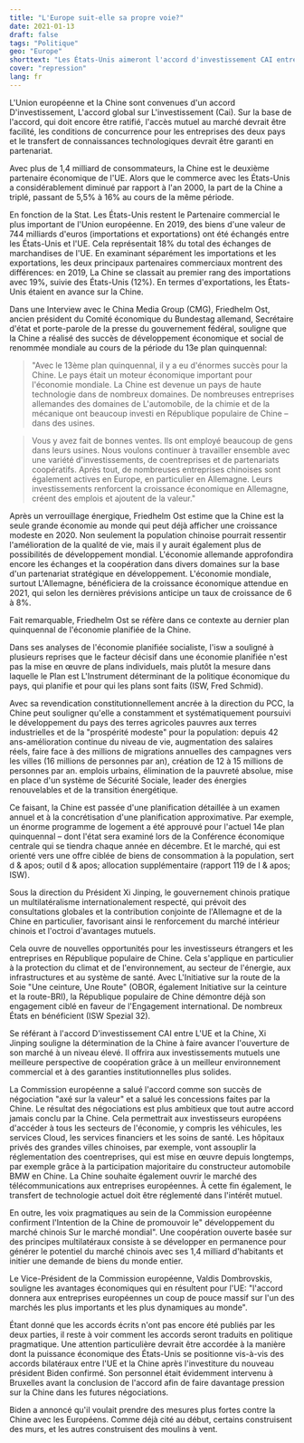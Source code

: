 ```yaml
---
title: "L'Europe suit-elle sa propre voie?"
date: 2021-01-13
draft: false
tags: "Politique"
geo: "Europe"
shorttext: "Les États-Unis aimeront l'accord d'investissement CAI entre l'UE et la CHINE? Quand le vent souffle plus fort, certains construisent des murs, d'autres des moulins à vent!"
cover: "repression"
lang: fr
---
```


L'Union européenne et la Chine sont convenues d'un accord D'investissement, L'accord global sur L'investissement (Cai). Sur la base de l'accord, qui doit encore être ratifié, l'accès mutuel au marché devrait être facilité, les conditions de concurrence pour les entreprises des deux pays et le transfert de connaissances technologiques devrait être garanti en partenariat.

Avec plus de 1,4 milliard de consommateurs, la Chine est le deuxième partenaire économique de l'UE. Alors que le commerce avec les États-Unis a considérablement diminué par rapport à l'an 2000, la part de la Chine a triplé, passant de 5,5% à 16% au cours de la même période.

En fonction de la Stat. Les États-Unis restent le Partenaire commercial le plus important de l'Union européenne. En 2019, des biens d'une valeur de 744 milliards d'euros (importations et exportations) ont été échangés entre les États-Unis et l'UE. Cela représentait 18% du total des échanges de marchandises de l'UE. En examinant séparément les importations et les exportations, les deux principaux partenaires commerciaux montrent des différences: en 2019, La Chine se classait au premier rang des importations avec 19%, suivie des États-Unis (12%). En termes d'exportations, les États-Unis étaient en avance sur la Chine.

Dans une Interview avec le China Media Group (CMG), Friedhelm Ost, ancien président du Comité économique du Bundestag allemand, Secrétaire d'état et porte-parole de la presse du gouvernement fédéral, souligne que la Chine a réalisé des succès de développement économique et social de renommée mondiale au cours de la période du 13e plan quinquennal:

> "Avec le 13ème plan quinquennal, il y a eu d'énormes succès pour la Chine.  Le pays était un moteur économique important pour l'économie mondiale. La Chine est devenue un pays de haute technologie dans de nombreux domaines. De nombreuses entreprises allemandes des domaines de L'automobile, de la chimie et de la mécanique ont beaucoup investi en République populaire de Chine – dans des usines.

> Vous y avez fait de bonnes ventes. Ils ont employé beaucoup de gens dans leurs usines. Nous voulons continuer à travailler ensemble avec une variété d'investissements, de coentreprises et de partenariats coopératifs. Après tout, de nombreuses entreprises chinoises sont également actives en Europe, en particulier en Allemagne. Leurs investissements renforcent la croissance économique en Allemagne, créent des emplois et ajoutent de la valeur."

Après un verrouillage énergique, Friedhelm Ost estime que la Chine est la seule grande économie au monde qui peut déjà afficher une croissance modeste en 2020. Non seulement la population chinoise pourrait ressentir l'amélioration de la qualité de vie, mais il y aurait également plus de possibilités de développement mondial. L'économie allemande approfondira encore les échanges et la coopération dans divers domaines sur la base d'un partenariat stratégique en développement. L'économie mondiale, surtout L'Allemagne, bénéficiera de la croissance économique attendue en 2021, qui selon les dernières prévisions anticipe un taux de croissance de 6 à 8%.

Fait remarquable, Friedhelm Ost se réfère dans ce contexte au dernier plan quinquennal de l'économie planifiée de la Chine.

Dans ses analyses de l'économie planifiée socialiste, l'isw a souligné à plusieurs reprises que le facteur décisif dans une économie planifiée n'est pas la mise en œuvre de plans individuels, mais plutôt la mesure dans laquelle le Plan est L'Instrument déterminant de la politique économique du pays, qui planifie et pour qui les plans sont faits (ISW, Fred Schmid).

Avec sa revendication constitutionnellement ancrée à la direction du PCC, la Chine peut souligner qu'elle a constamment et systématiquement poursuivi le développement du pays des terres agricoles pauvres aux terres industrielles et de la "prospérité modeste" pour la population: depuis 42 ans-amélioration continue du niveau de vie, augmentation des salaires réels, faire face à des millions de migrations annuelles des campagnes vers les villes (16 millions de personnes par an), création de 12 à 15 millions de personnes par an. emplois urbains, élimination de la pauvreté absolue, mise en place d'un système de Sécurité Sociale, leader des énergies renouvelables et de la transition énergétique.

Ce faisant, la Chine est passée d'une planification détaillée à un examen annuel et à la concrétisation d'une planification approximative. Par exemple, un énorme programme de logement a été approuvé pour l'actuel 14e plan quinquennal – dont l'état sera examiné lors de la Conférence économique centrale qui se tiendra chaque année en décembre.  Et le marché, qui est orienté vers une offre ciblée de biens de consommation à la population, sert d & apos; outil d & apos; allocation supplémentaire (rapport 119 de l & apos; ISW).

Sous la direction du Président Xi Jinping, le gouvernement chinois pratique un multilatéralisme internationalement respecté, qui prévoit des consultations globales et la contribution conjointe de l'Allemagne et de la Chine en particulier, favorisant ainsi le renforcement du marché intérieur chinois et l'octroi d'avantages mutuels.

Cela ouvre de nouvelles opportunités pour les investisseurs étrangers et les entreprises en République populaire de Chine. Cela s'applique en particulier à la protection du climat et de l'environnement, au secteur de l'énergie, aux infrastructures et au système de santé. Avec L'Initiative sur la route de la Soie "Une ceinture, Une Route" (OBOR, également Initiative sur la ceinture et la route-BRI), la République populaire de Chine démontre déjà son engagement ciblé en faveur de l'Engagement international. De nombreux États en bénéficient (ISW Spezial 32).

Se référant à l'accord D'investissement CAI entre L'UE et la Chine, Xi Jinping souligne la détermination de la Chine à faire avancer l'ouverture de son marché à un niveau élevé. Il offrira aux investissements mutuels une meilleure perspective de coopération grâce à un meilleur environnement commercial et à des garanties institutionnelles plus solides.

La Commission européenne a salué l'accord comme son succès de négociation "axé sur la valeur" et a salué les concessions faites par la Chine. Le résultat des négociations est plus ambitieux que tout autre accord jamais conclu par la Chine. Cela permettrait aux investisseurs européens d'accéder à tous les secteurs de l'économie, y compris les véhicules, les services Cloud, les services financiers et les soins de santé. Les hôpitaux privés des grandes villes chinoises, par exemple, vont assouplir la réglementation des coentreprises, qui est mise en œuvre depuis longtemps, par exemple grâce à la participation majoritaire du constructeur automobile BMW en Chine. La Chine souhaite également ouvrir le marché des télécommunications aux entreprises européennes. À cette fin également, le transfert de technologie actuel doit être réglementé dans l'intérêt mutuel.

En outre, les voix pragmatiques au sein de la Commission européenne confirment l'Intention de la Chine de promouvoir le" développement du marché chinois Sur le marché mondial". Une coopération ouverte basée sur des principes multilatéraux consiste à se développer en permanence pour générer le potentiel du marché chinois avec ses 1,4 milliard d'habitants et initier une demande de biens du monde entier.

Le Vice-Président de la Commission européenne, Valdis Dombrovskis, souligne les avantages économiques qui en résultent pour l'UE: "l'accord donnera aux entreprises européennes un coup de pouce massif sur l'un des marchés les plus importants et les plus dynamiques au monde".

Étant donné que les accords écrits n'ont pas encore été publiés par les deux parties, il reste à voir comment les accords seront traduits en politique pragmatique. Une attention particulière devrait être accordée à la manière dont la puissance économique des États-Unis se positionne vis-à-vis des accords bilatéraux entre l'UE et la Chine après l'investiture du nouveau président Biden confirmé. Son personnel était évidemment intervenu à Bruxelles avant la conclusion de l'accord afin de faire davantage pression sur la Chine dans les futures négociations.

Biden a annoncé qu'il voulait prendre des mesures plus fortes contre la Chine avec les Européens. Comme déjà cité au début, certains construisent des murs, et les autres construisent des moulins à vent.
